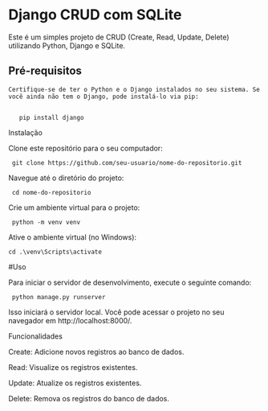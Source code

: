 

# Django CRUD com SQLite

Este é um simples projeto de CRUD (Create, Read, Update, Delete) utilizando Python, Django e SQLite.

## Pré-requisitos

    Certifique-se de ter o Python e o Django instalados no seu sistema. Se você ainda não tem o Django, pode instalá-lo via pip:


       pip install django

Instalação

Clone este repositório para o seu computador:


     git clone https://github.com/seu-usuario/nome-do-repositorio.git

Navegue até o diretório do projeto:

     cd nome-do-repositorio

Crie um ambiente virtual para o projeto:

     python -m venv venv

Ative o ambiente virtual (no Windows):

    cd .\venv\Scripts\activate




#Uso

Para iniciar o servidor de desenvolvimento, execute o seguinte comando:

     python manage.py runserver


Isso iniciará o servidor local. Você pode acessar o projeto no seu navegador em http://localhost:8000/.

Funcionalidades

Create: Adicione novos registros ao banco de dados.

Read: Visualize os registros existentes.

Update: Atualize os registros existentes.

Delete: Remova os registros do banco de dados.


